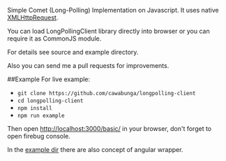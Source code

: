 Simple Comet (Long-Polling) Implementation on Javascript. It uses native [XMLHttpRequest](https://developer.mozilla.org/en-US/docs/Web/API/XMLHttpRequest).

You can load LongPollingClient library directly into browser or you can require it as CommonJS module.

For details see source and example directory.

 Also you can send me a pull requests for improvements.

##Example
For live example:

- `git clone https://github.com/cawabunga/longpolling-client`
- `cd longpolling-client`
- `npm install`
- `npm run example`

Then open [http://localhost:3000/basic/](http://localhost:3000/basic/) in your browser, don't forget to open firebug console. 

In the [example dir](https://github.com/cawabunga/longpolling-client/tree/master/example) there are also concept of angular wrapper. 